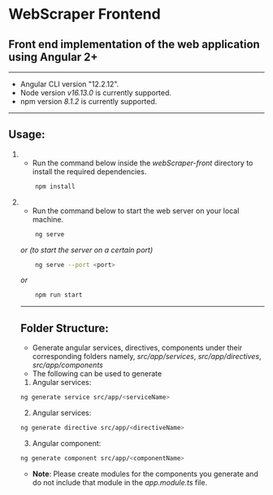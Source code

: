 # WebScraper Frontend
## Front end implementation of the web application using Angular 2+
---  

* Angular CLI version "12.2.12".
* Node version *v16.13.0* is currently supported.
* npm version *8.1.2* is currently supported.

---

## Usage:
1)
      * Run the command below inside the *webScraper-front* directory to install the required dependencies.

    ```bash
        npm install
    ```
2)
    * Run the command below to start the web server on your local machine.
    ```bash
        ng serve
    ```
    *or (to start the server on a certain port)*
    
    ```bash
        ng serve --port <port>
    ```
    *or*
    ```bash
        npm run start
    ```

    ---

    ## Folder Structure:
    * Generate angular services, directives, components under their corresponding folders namely, *src/app/services*, *src/app/directives*, *src/app/components*
    * The following can be used to generate
    1) Angular services:
    ```bash
    ng generate service src/app/<serviceName>
    ```
    2) Angular services:
    ```bash
    ng generate directive src/app/<directiveName>
    ```
    3) Angular component:
    ```bash
    ng generate component src/app/<componentName>
    ```
    * **Note**: Please create modules for the components you generate and do not include that module in the *app.module.ts* file.